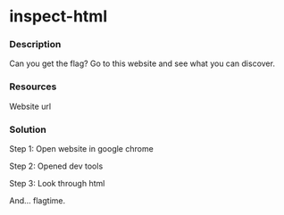 # inspect-html

### Description

Can you get the flag? Go to this website and see what you can discover.

### Resources

Website url

### Solution

Step 1: Open website in google chrome

Step 2: Opened dev tools 

Step 3: Look through html

And... flagtime. 